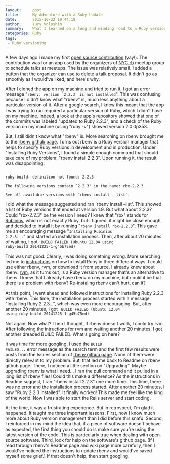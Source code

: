 ```yaml
---
layout:     post
title:      My Adventure with a Ruby Update
date:       2015-10-22 19:44:18
author:     Yury Voloshin
summary:    What I learned on a long and winding road to a Ruby version update
categories: Ruby
tags:
 - Ruby versioning
---
```


A few days ago I made my first [open source contribution](https://github.com/NYCrb/cfp-app/pull/7) (yay!). The contribution was for an app used by the organizers of [NYC.rb](http://www.meetup.com/NYC-rb) meetup group to schedule talks at meetups. The issue was relatively small. I added a button that the organizer can use to delete a talk proposal. It didn't go as smoothly as I would've liked, and here's why. 

After I cloned the app on my machine and tried to run it, I got an error message "<code>rbenv: version `2.2.3' is not installed</code>". This was confusing because I didn't know what "rbenv" is, much less anything about a particular version of it. After a google search, I knew this meant that the app I was trying to run required a particular version of Ruby, which I didn't have on my machine. Indeed, a look at the app's repository showed that one of the commits was labeled "updated to Ruby 2.2.3", and a check of the Ruby version on my machine (using "ruby -v") showed version 2.0.0p353. 

But, I still didn't know what "rbenv" is. More searching on rbenv brought me to the [rbenv github page](https://github.com/sstephenson/rbenv). Turns out rbenv is a Ruby version manager that helps to specify Ruby versions in development and in production. Under "Installing Ruby Versions", I found a simple enough command that should take care of my problem: "rbenv install 2.2.3". Upon running it, the result was disappointing: 

<code>
ruby-build: definition not found: 2.2.3
</code>

<code>
The following versions contain `2.2.3' in the name: rbx-2.2.3
</code>

<code>
See all available versions with `rbenv install --list'.
</code>

I did what the message suggested and ran `rbenv install –list'. This showed a list of Ruby versions that ended at version 1.9. But what about 2.2.3? Could "rbx-2.2.3" be the version I need? I knew that "rbx" stands for [Rubinius](https://en.wikipedia.org/wiki/Rubinius), which is not exactly Ruby, but I figured, it might be close enough, and decided to install it by running "<code>rbenv install rbx-2.2.3</code>". This gave me an encouraging message "<code>Installing Rubinius 2.2.3...</code>" and started an installation process. Then, after about 20 minutes of waiting, I got
<code>
BUILD FAILED (Ubuntu 12.04 using ruby-build 20141225-1-g45b75ed)
</code>

This was not good. Clearly, I was doing something wrong. More searching led me to [instructions](https://gorails.com/setup/ubuntu/13.04) on how to install Ruby in three different ways. I could use either rbenv, rvm, or download it from source. I already knew about rbenv. [rvm](https:rvm.io), as it turns out, is a Ruby version manager that's an alternative to rbenv. I knew that I already have rbenv on my machine, but could it be that there is a problem with rbenv? Re-instaling rbenv can't hurt, can it?  

At this point, I went ahead and followed instructions for installing Ruby 2.2.3 with rbenv. This time, the installation process started with a message "Installing Ruby 2.2.3...", which was even more encouraging. But, after another 20 minutes, I got 
<code>
BUILD FAILED (Ubuntu 12.04 using ruby-build 20141225-1-g45b75ed)
</code>

Not again! Now what? Then I thought, if rbenv doesn't work, I could try rvm. After following the intructions for rvm and waiting another 20 minutes, I got another dreaded BUILD FAILED. What's going on here?

It was time for more googling. I used the <code>BUILD FAILED...</code> error message as the search term and the first few results were posts from the Issues section of [rbenv github page](https://github.com/sstephenson/rbenv). None of them were directly relevant to my problem. But, that led me back to Readme on rbenv github page. There, I noticed a little section on "Upgrading". Maybe upgrading rbenv is what I need... I ran the pull command and it pulled in a long list of rbenv files! Could this make a difference? As the instructions in Readme suggest, I ran "rbenv install 2.2.3" one more time. This time, there was no error and the installation process started. After another 20 minutes, I saw "Ruby 2.2.3 installed". It finally worked! This made me feel like the king of the world. Now I was able to start the Rails server and start coding. 

At the time, it was a frustrating experience. But in retrospect, I'm glad it happened. It taught me three important lessons. First, now I know much more about Ruby version management than I did before this snafu. Second, I reinforced in my mind the idea that, if a piece of software doesn't behave as expected, the first thing you should do is make sure you're using the latest version of the code. This is particularly true when dealing with open-source software. Third, look for help on the software's github page. (If I read through rbenv's Readme page and wiki page more carefully, then I would've noticed the instructions to update rbenv and would've saved myself some grief.) If that doesn't help, then start googling.
